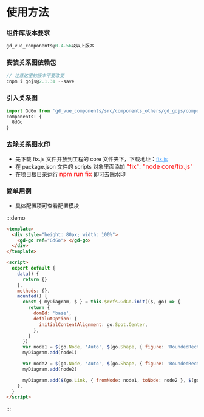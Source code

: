 # 使用方法

### 组件库版本要求

```js
gd_vue_components@0.4.56及以上版本
```

### 安装关系图依赖包

```js
// 注意这里的版本不要改变
cnpm i gojs@2.1.31 --save
```

### 引入关系图

```js
import GdGo from 'gd_vue_components/src/components_others/gd_gojs/components/init'
components: {
  GdGo
}
```

### 去除关系图水印

- 先下载 fix.js 文件并放到工程的 core 文件夹下，下载地址：<a href="/gdui/direct/fix.js" download="fix.js" style="color: #409eff ">fix.js</a>
- 在 package.json 文件的 scripts 对象里面添加 <font style="color:red;font-size:16px">"fix": "node core/fix.js"</font>
- 在项目根目录运行 <font style="color:red;font-size:16px">npm run fix </font> 即可去除水印

### 简单用例

- 具体配置项可查看配置模块

:::demo

```html
<template>
  <div style="height: 80px; width: 100%">
    <gd-go ref="GdGo"> </gd-go>
  </div>
</template>

<script>
  export default {
    data() {
      return {}
    },
    methods: {},
    mounted() {
      const { myDiagram, $ } = this.$refs.GdGo.init(($, go) => {
        return {
          domId: 'base',
          defalutOption: {
            initialContentAlignment: go.Spot.Center,
          },
        }
      })
      var node1 = $(go.Node, 'Auto', $(go.Shape, { figure: 'RoundedRectangle', fill: 'lightblue' }), $(go.TextBlock, { text: 'Alpha', margin: 5 }))
      myDiagram.add(node1)

      var node2 = $(go.Node, 'Auto', $(go.Shape, { figure: 'RoundedRectangle', fill: 'pink' }), $(go.TextBlock, { text: 'Beta', margin: 5 }))
      myDiagram.add(node2)

      myDiagram.add($(go.Link, { fromNode: node1, toNode: node2 }, $(go.Shape)))
    },
  }
</script>
```

:::
